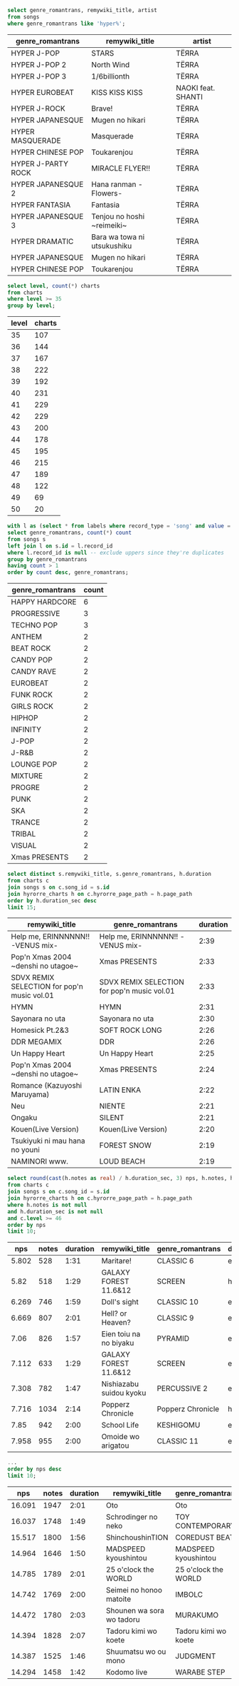 ```sql
select genre_romantrans, remywiki_title, artist
from songs
where genre_romantrans like 'hyper%';
```
|  genre_romantrans  |       remywiki_title        |       artist       |
|--------------------|-----------------------------|--------------------|
| HYPER J-POP        | STARS                       | TЁЯRA              |
| HYPER J-POP 2      | North Wind                  | TЁЯRA              |
| HYPER J-POP 3      | 1/6billionth                | TЁЯRA              |
| HYPER EUROBEAT     | KISS KISS KISS              | NAOKI feat. SHANTI |
| HYPER J-ROCK       | Brave!                      | TЁЯRA              |
| HYPER JAPANESQUE   | Mugen no hikari             | TЁЯRA              |
| HYPER MASQUERADE   | Masquerade                  | TЁЯRA              |
| HYPER CHINESE POP  | Toukarenjou                 | TЁЯRA              |
| HYPER J-PARTY ROCK | MIRACLE FLYER!!             | TЁЯRA              |
| HYPER JAPANESQUE 2 | Hana ranman -Flowers-       | TЁЯRA              |
| HYPER FANTASIA     | Fantasia                    | TЁЯRA              |
| HYPER JAPANESQUE 3 | Tenjou no hoshi ~reimeiki~  | TЁЯRA              |
| HYPER DRAMATIC     | Bara wa towa ni utsukushiku | TЁЯRA              |
| HYPER JAPANESQUE   | Mugen no hikari             | TЁЯRA              |
| HYPER CHINESE POP  | Toukarenjou                 | TЁЯRA              |



```sql
select level, count(*) charts
from charts
where level >= 35
group by level;
```
| level | charts |
|-------|--------|
| 35    | 107    |
| 36    | 144    |
| 37    | 167    |
| 38    | 222    |
| 39    | 192    |
| 40    | 231    |
| 41    | 229    |
| 42    | 229    |
| 43    | 200    |
| 44    | 178    |
| 45    | 195    |
| 46    | 215    |
| 47    | 189    |
| 48    | 122    |
| 49    | 69     |
| 50    | 20     |



```sql
with l as (select * from labels where record_type = 'song' and value = 'upper')
select genre_romantrans, count(*) count
from songs s
left join l on s.id = l.record_id
where l.record_id is null -- exclude uppers since they're duplicates
group by genre_romantrans
having count > 1
order by count desc, genre_romantrans;
```
| genre_romantrans | count |
|------------------|-------|
| HAPPY HARDCORE   | 6     |
| PROGRESSIVE      | 3     |
| TECHNO POP       | 3     |
| ANTHEM           | 2     |
| BEAT ROCK        | 2     |
| CANDY POP        | 2     |
| CANDY RAVE       | 2     |
| EUROBEAT         | 2     |
| FUNK ROCK        | 2     |
| GIRLS ROCK       | 2     |
| HIPHOP           | 2     |
| INFINITY         | 2     |
| J-POP            | 2     |
| J-R&B            | 2     |
| LOUNGE POP       | 2     |
| MIXTURE          | 2     |
| PROGRE           | 2     |
| PUNK             | 2     |
| SKA              | 2     |
| TRANCE           | 2     |
| TRIBAL           | 2     |
| VISUAL           | 2     |
| Xmas PRESENTS    | 2     |



```sql
select distinct s.remywiki_title, s.genre_romantrans, h.duration
from charts c
join songs s on c.song_id = s.id
join hyrorre_charts h on c.hyrorre_page_path = h.page_path
order by h.duration_sec desc
limit 15;
```
|               remywiki_title                |              genre_romantrans               | duration |
|---------------------------------------------|---------------------------------------------|----------|
| Help me, ERINNNNNN!! -VENUS mix-            | Help me, ERINNNNNN!! -VENUS mix-            | 2:39     |
| Pop'n Xmas 2004 ~denshi no utagoe~          | Xmas PRESENTS                               | 2:33     |
| SDVX REMIX SELECTION for pop'n music vol.01 | SDVX REMIX SELECTION for pop'n music vol.01 | 2:33     |
| HYMN                                        | HYMN                                        | 2:31     |
| Sayonara no uta                             | Sayonara no uta                             | 2:30     |
| Homesick Pt.2&3                             | SOFT ROCK LONG                              | 2:26     |
| DDR MEGAMIX                                 | DDR                                         | 2:26     |
| Un Happy Heart                              | Un Happy Heart                              | 2:25     |
| Pop'n Xmas 2004 ~denshi no utagoe~          | Xmas PRESENTS                               | 2:24     |
| Romance (Kazuyoshi Maruyama)                | LATIN ENKA                                  | 2:22     |
| Neu                                         | NIENTE                                      | 2:21     |
| Ongaku                                      | SILENT                                      | 2:21     |
| Kouen(Live Version)                         | Kouen(Live Version)                         | 2:20     |
| Tsukiyuki ni mau hana no youni              | FOREST SNOW                                 | 2:19     |
| NAMINORI www.                               | LOUD BEACH                                  | 2:19     |



```sql
select round(cast(h.notes as real) / h.duration_sec, 3) nps, h.notes, h.duration, s.remywiki_title, s.genre_romantrans, c.difficulty diff, c.level
from charts c
join songs s on c.song_id = s.id
join hyrorre_charts h on c.hyrorre_page_path = h.page_path
where h.notes is not null
and h.duration_sec is not null
and c.level >= 46
order by nps
limit 10;
```
|  nps  | notes | duration |     remywiki_title      | genre_romantrans  | diff | level |
|-------|-------|----------|-------------------------|-------------------|------|-------|
| 5.802 | 528   | 1:31     | Maritare!               | CLASSIC 6         | ex   | 47    |
| 5.82  | 518   | 1:29     | GALAXY FOREST 11.6&12   | SCREEN            | h    | 46    |
| 6.269 | 746   | 1:59     | Doll's sight            | CLASSIC 10        | ex   | 48    |
| 6.669 | 807   | 2:01     | Hell? or Heaven?        | CLASSIC 9         | ex   | 49    |
| 7.06  | 826   | 1:57     | Eien toiu na no biyaku  | PYRAMID           | ex   | 47    |
| 7.112 | 633   | 1:29     | GALAXY FOREST 11.6&12   | SCREEN            | ex   | 49    |
| 7.308 | 782   | 1:47     | Nishiazabu suidou kyoku | PERCUSSIVE 2      | ex   | 46    |
| 7.716 | 1034  | 2:14     | Popperz Chronicle       | Popperz Chronicle | h    | 46    |
| 7.85  | 942   | 2:00     | School Life             | KESHIGOMU         | ex   | 46    |
| 7.958 | 955   | 2:00     | Omoide wo arigatou      | CLASSIC 11        | ex   | 49    |

```sql
...
order by nps desc
limit 10;
```
|  nps   | notes | duration |      remywiki_title       |   genre_romantrans   | diff | level |
|--------|-------|----------|---------------------------|----------------------|------|-------|
| 16.091 | 1947  | 2:01     | Oto                       | Oto                  | ex   | 50    |
| 16.037 | 1748  | 1:49     | Schrodinger no neko       | TOY CONTEMPORARY     | ex   | 50    |
| 15.517 | 1800  | 1:56     | ShinchoushinTION          | COREDUST BEAT        | ex   | 50    |
| 14.964 | 1646  | 1:50     | MADSPEED kyoushintou      | MADSPEED kyoushintou | ex   | 49    |
| 14.785 | 1789  | 2:01     | 25 o'clock the WORLD      | 25 o'clock the WORLD | ex   | 50    |
| 14.742 | 1769  | 2:00     | Seimei no honoo matoite   | IMBOLC               | ex   | 50    |
| 14.472 | 1780  | 2:03     | Shounen wa sora wo tadoru | MURAKUMO             | ex   | 50    |
| 14.394 | 1828  | 2:07     | Tadoru kimi wo koete      | Tadoru kimi wo koete | ex   | 50    |
| 14.387 | 1525  | 1:46     | Shuumatsu wo ou mono      | JUDGMENT             | ex   | 49    |
| 14.294 | 1458  | 1:42     | Kodomo live               | WARABE STEP          | ex   | 48    |
